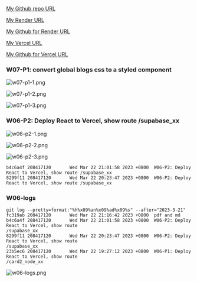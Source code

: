 [My Github repo URL ](https://github.com/208417120/1112_WP2_DEMO_20)

[My Render URL](https://one112-server-card-demo-20.onrender.com)

[My Github for Render URL](https://github.com/208417120/1112-server-card-demo-20)

[My Vercel URL](https://1112-client-2n-card-demo-20.vercel.app/)

[My Github for Vercel URL](https://github.com/208417120/1112-client-2n-card-demo-20)

### W07-P1: convert global blogs css to a styled component

![w07-p1-1.png](https://hahvwqxedmlldgfvyjio.supabase.co/storage/v1/object/public/demo-20/md_img/w07-p1-1.png)

![w07-p1-2.png](https://hahvwqxedmlldgfvyjio.supabase.co/storage/v1/object/public/demo-20/md_img/w07-p1-2.png)

![w07-p1-3.png](https://hahvwqxedmlldgfvyjio.supabase.co/storage/v1/object/public/demo-20/md_img/w07-p1-3.png)

### W06-P2: Deploy React to Vercel, show route /supabase_xx

![w06-p2-1.png](https://hahvwqxedmlldgfvyjio.supabase.co/storage/v1/object/public/demo-20/md_img/w06-p2-1.png)

![w06-p2-2.png](https://hahvwqxedmlldgfvyjio.supabase.co/storage/v1/object/public/demo-20/md_img/w06-p2-2.png)

![w06-p2-3.png](https://hahvwqxedmlldgfvyjio.supabase.co/storage/v1/object/public/demo-20/md_img/w06-p2-3.png)

```
b4c6a4f 208417120       Wed Mar 22 21:01:58 2023 +0800  W06-P2: Deploy React to Vercel, show route /supabase_xx
8299f11 208417120       Wed Mar 22 20:23:47 2023 +0800  W06-P2: Deploy React to Vercel, show route /supabase_xx
```

### W06-logs

```
git log --pretty=format:"%h%x09%an%x09%ad%x09%s" --after="2023-3-21"
fc319ab 208417120       Wed Mar 22 21:16:42 2023 +0800  pdf and md
b4c6a4f 208417120       Wed Mar 22 21:01:58 2023 +0800  W06-P2: Deploy React to Vercel, show route
/supabase_xx
8299f11 208417120       Wed Mar 22 20:23:47 2023 +0800  W06-P2: Deploy React to Vercel, show route
/supabase_xx
23b5ec6 208417120       Wed Mar 22 19:27:12 2023 +0800  W06-P1: Deploy React to Vercel, show route
/card2_node_xx
```

![w06-logs.png](https://hahvwqxedmlldgfvyjio.supabase.co/storage/v1/object/public/demo-20/md_img/w06-logs.png)
